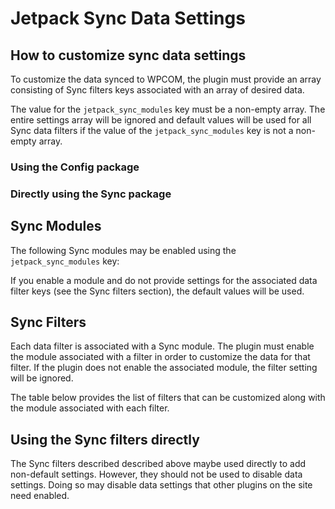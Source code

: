 # Jetpack Sync Data Settings

## How to customize sync data settings

To customize the data synced to WPCOM, the plugin must provide an array consisting of Sync filters keys associated with an array of desired data.

The value for the `jetpack_sync_modules` key must be a non-empty array. The entire settings array will be ignored and default values will be used for all Sync data filters if the value of the `jetpack_sync_modules` key is not a non-empty array.


### Using the Config package


### Directly using the Sync package


## Sync Modules

The following Sync modules may be enabled using the `jetpack_sync_modules` key:


If you enable a module and do not provide settings for the associated data filter keys (see the Sync filters section), the default values will be used.


## Sync Filters 

Each data filter is associated with a Sync module. The plugin must enable the module associated with a filter in order to customize the data for that filter. If the plugin does not enable the associated module, the filter setting will be ignored.

The table below provides the list of filters that can be customized along with the module associated with each filter.



## Using the Sync filters directly

The Sync filters described described above maybe used directly to add non-default settings. However, they should not be used to disable data settings. Doing so may disable data settings that other plugins on the site need enabled.